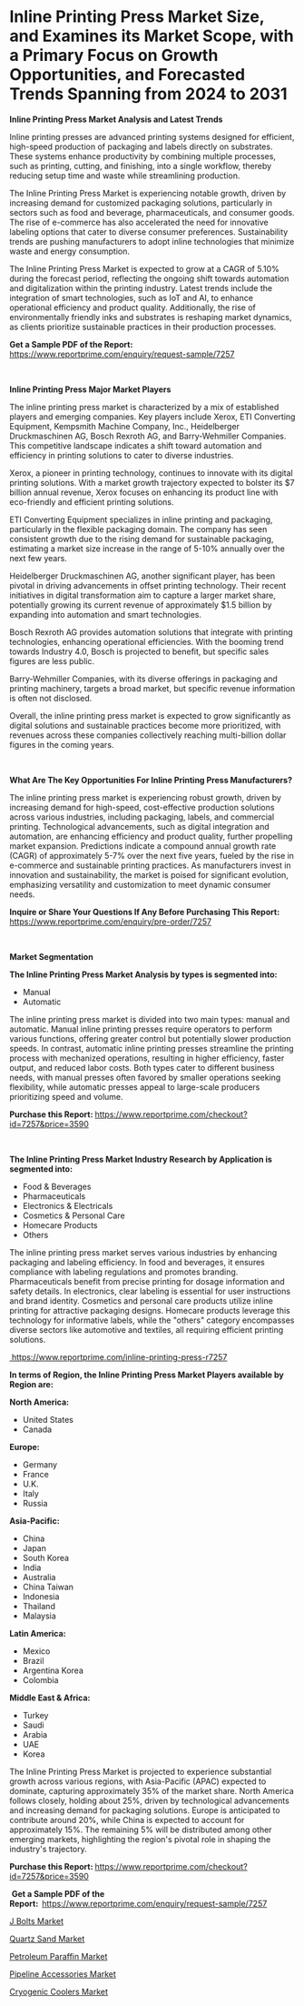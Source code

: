 <p><h1>Inline Printing Press Market Size, and Examines its Market Scope, with a Primary Focus on Growth Opportunities, and Forecasted Trends Spanning from 2024 to 2031</h1></p><p><strong>Inline Printing Press Market Analysis and Latest Trends</strong></p>
<p><p>Inline printing presses are advanced printing systems designed for efficient, high-speed production of packaging and labels directly on substrates. These systems enhance productivity by combining multiple processes, such as printing, cutting, and finishing, into a single workflow, thereby reducing setup time and waste while streamlining production.</p><p>The Inline Printing Press Market is experiencing notable growth, driven by increasing demand for customized packaging solutions, particularly in sectors such as food and beverage, pharmaceuticals, and consumer goods. The rise of e-commerce has also accelerated the need for innovative labeling options that cater to diverse consumer preferences. Sustainability trends are pushing manufacturers to adopt inline technologies that minimize waste and energy consumption.</p><p>The Inline Printing Press Market is expected to grow at a CAGR of 5.10% during the forecast period, reflecting the ongoing shift towards automation and digitalization within the printing industry. Latest trends include the integration of smart technologies, such as IoT and AI, to enhance operational efficiency and product quality. Additionally, the rise of environmentally friendly inks and substrates is reshaping market dynamics, as clients prioritize sustainable practices in their production processes.</p></p>
<p><strong>Get a Sample PDF of the Report:&nbsp;</strong> <a href="https://www.reportprime.com/enquiry/request-sample/7257">https://www.reportprime.com/enquiry/request-sample/7257</a></p>
<p>&nbsp;</p>
<p><strong>Inline Printing Press Major Market Players</strong></p>
<p><p>The inline printing press market is characterized by a mix of established players and emerging companies. Key players include Xerox, ETI Converting Equipment, Kempsmith Machine Company, Inc., Heidelberger Druckmaschinen AG, Bosch Rexroth AG, and Barry-Wehmiller Companies. This competitive landscape indicates a shift toward automation and efficiency in printing solutions to cater to diverse industries.</p><p>Xerox, a pioneer in printing technology, continues to innovate with its digital printing solutions. With a market growth trajectory expected to bolster its $7 billion annual revenue, Xerox focuses on enhancing its product line with eco-friendly and efficient printing solutions.</p><p>ETI Converting Equipment specializes in inline printing and packaging, particularly in the flexible packaging domain. The company has seen consistent growth due to the rising demand for sustainable packaging, estimating a market size increase in the range of 5-10% annually over the next few years.</p><p>Heidelberger Druckmaschinen AG, another significant player, has been pivotal in driving advancements in offset printing technology. Their recent initiatives in digital transformation aim to capture a larger market share, potentially growing its current revenue of approximately $1.5 billion by expanding into automation and smart technologies.</p><p>Bosch Rexroth AG provides automation solutions that integrate with printing technologies, enhancing operational efficiencies. With the booming trend towards Industry 4.0, Bosch is projected to benefit, but specific sales figures are less public.</p><p>Barry-Wehmiller Companies, with its diverse offerings in packaging and printing machinery, targets a broad market, but specific revenue information is often not disclosed.</p><p>Overall, the inline printing press market is expected to grow significantly as digital solutions and sustainable practices become more prioritized, with revenues across these companies collectively reaching multi-billion dollar figures in the coming years.</p></p>
<p>&nbsp;</p>
<p><strong>What Are The Key Opportunities For Inline Printing Press Manufacturers?</strong></p>
<p><p>The inline printing press market is experiencing robust growth, driven by increasing demand for high-speed, cost-effective production solutions across various industries, including packaging, labels, and commercial printing. Technological advancements, such as digital integration and automation, are enhancing efficiency and product quality, further propelling market expansion. Predictions indicate a compound annual growth rate (CAGR) of approximately 5-7% over the next five years, fueled by the rise in e-commerce and sustainable printing practices. As manufacturers invest in innovation and sustainability, the market is poised for significant evolution, emphasizing versatility and customization to meet dynamic consumer needs.</p></p>
<p><strong>Inquire or Share Your Questions If Any Before Purchasing This Report:</strong> <a href="https://www.reportprime.com/enquiry/pre-order/7257">https://www.reportprime.com/enquiry/pre-order/7257</a></p>
<p>&nbsp;</p>
<p><strong>Market Segmentation</strong></p>
<p><strong>The Inline Printing Press Market Analysis by types is segmented into:</strong></p>
<p><ul><li>Manual</li><li>Automatic</li></ul></p>
<p><p>The inline printing press market is divided into two main types: manual and automatic. Manual inline printing presses require operators to perform various functions, offering greater control but potentially slower production speeds. In contrast, automatic inline printing presses streamline the printing process with mechanized operations, resulting in higher efficiency, faster output, and reduced labor costs. Both types cater to different business needs, with manual presses often favored by smaller operations seeking flexibility, while automatic presses appeal to large-scale producers prioritizing speed and volume.</p></p>
<p><strong>Purchase this Report:&nbsp;</strong><a href="https://www.reportprime.com/checkout?id=7257&price=3590">https://www.reportprime.com/checkout?id=7257&price=3590</a></p>
<p>&nbsp;</p>
<p><strong>The Inline Printing Press Market Industry Research by Application is segmented into:</strong></p>
<p><ul><li>Food & Beverages</li><li>Pharmaceuticals</li><li>Electronics & Electricals</li><li>Cosmetics & Personal Care</li><li>Homecare Products</li><li>Others</li></ul></p>
<p><p>The inline printing press market serves various industries by enhancing packaging and labeling efficiency. In food and beverages, it ensures compliance with labeling regulations and promotes branding. Pharmaceuticals benefit from precise printing for dosage information and safety details. In electronics, clear labeling is essential for user instructions and brand identity. Cosmetics and personal care products utilize inline printing for attractive packaging designs. Homecare products leverage this technology for informative labels, while the "others" category encompasses diverse sectors like automotive and textiles, all requiring efficient printing solutions.</p></p>
<p><a href="https://www.reportprime.com/inline-printing-press-r7257">&nbsp;https://www.reportprime.com/inline-printing-press-r7257</a></p>
<p><strong>In terms of Region, the Inline Printing Press Market Players available by Region are:</strong></p>
<p>
    <p> <strong> North America: </strong>
        <ul>
            <li>United States</li>
            <li>Canada</li>
        </ul>
        </p> 
    <p> <strong> Europe: </strong>
        <ul>
            <li>Germany</li>
            <li>France</li>
            <li>U.K.</li>
            <li>Italy</li>
            <li>Russia</li>
        </ul>
        </p> 
    <p> <strong> Asia-Pacific: </strong>
        <ul>
            <li>China</li>
            <li>Japan</li>
            <li>South Korea</li>
            <li>India</li>
            <li>Australia</li>
            <li>China Taiwan</li>
            <li>Indonesia</li>
            <li>Thailand</li>
            <li>Malaysia</li>
        </ul>
        </p> 
    <p> <strong> Latin America: </strong>
        <ul>
            <li>Mexico</li>
            <li>Brazil</li>
            <li>Argentina Korea</li>
            <li>Colombia</li>
        </ul>
        </p> 
    <p> <strong> Middle East & Africa: </strong>
        <ul>
            <li>Turkey</li>
            <li>Saudi</li>
            <li>Arabia</li>
            <li>UAE</li>
            <li>Korea</li>
        </ul>
    </p>
    </p>
<p><p>The Inline Printing Press Market is projected to experience substantial growth across various regions, with Asia-Pacific (APAC) expected to dominate, capturing approximately 35% of the market share. North America follows closely, holding about 25%, driven by technological advancements and increasing demand for packaging solutions. Europe is anticipated to contribute around 20%, while China is expected to account for approximately 15%. The remaining 5% will be distributed among other emerging markets, highlighting the region's pivotal role in shaping the industry's trajectory.</p></p>
<p><strong>Purchase this Report: </strong><a href="https://www.reportprime.com/checkout?id=7257&price=3590">https://www.reportprime.com/checkout?id=7257&price=3590</a></p>
<p>&nbsp;<strong>Get a Sample PDF of the Report:&nbsp;&nbsp;</strong><a href="https://www.reportprime.com/enquiry/request-sample/7257">https://www.reportprime.com/enquiry/request-sample/7257</a></p>
<p><strong></strong></p>
<p><p><a href="https://issuu.com/reportprime-2/docs/j-bolts-market-size-2030.pptx_c88c6301ecc911">J Bolts Market</a></p><p><a href="https://www.linkedin.com/pulse/quartz-sand-market-research-report-includes-analysis-size-0ewqe?trackingId=wOdmXpJzQ26oW98%2BfqhUkg%3D%3D">Quartz Sand Market</a></p><p><a href="https://www.linkedin.com/pulse/strategic-insights-global-petroleum-paraffin-market-trends-ngebe?trackingId=oCHUWTXhTraA3L9XBwfetg%3D%3D">Petroleum Paraffin Market</a></p><p><a href="https://medium.com/@rosslarkin1962/evaluating-global-pipeline-accessories-market-trends-and-growth-opportunities-by-region-type-air-ddecab74dad7">Pipeline Accessories Market</a></p><p><a href="https://github.com/lambertr3e8v/Market-Research-Report-List-1/blob/main/cryogenic-coolers-market.md">Cryogenic Coolers Market</a></p></p>